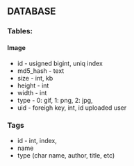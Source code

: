 ## DATABASE
### Tables:
#### Image
* id - usigned bigint, uniq index
* md5_hash - text
* size - int, kb
* height - int
* width - int
* type - 0: gif, 
         1: png,
         2: jpg,  
* uid - foreigh key, int, id uploaded user


### Tags
* id - int, index,
* name
* type (char name, author, title,  etc)
